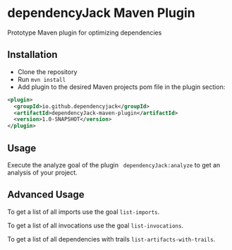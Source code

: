 # dependencyJack Maven Plugin
Prototype Maven plugin for optimizing dependencies

## Installation

- Clone the repository
- Run ```mvn install ```
- Add plugin to the desired Maven projects pom file in the plugin section:
```xml
<plugin>
  <groupId>io.github.dependencyjack</groupId>
  <artifactId>dependencyJack-maven-plugin</artifactId>
  <version>1.0-SNAPSHOT</version>
</plugin> 
```

## Usage

Execute the analyze goal of the plugin ``` dependencyJack:analyze``` to get an analysis of your project.

## Advanced Usage

To get a list of all imports use the goal ```list-imports```.

To get a list of all invocations use the goal ```list-invocations```.

To get a list of all dependencies with trails ```list-artifacts-with-trails```.







